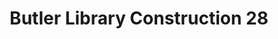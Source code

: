 ---
pid: '36'
_date: 25-Oct-33
derivativo_link: https://derivativo-2.library.columbia.edu/iiif/2/ldpd:341061/
dlc_link: https://dlc.library.columbia.edu/catalog/cul:zcrjdfn3cc
format: photographs
iiif_json: https://derivativo-2.library.columbia.edu/iiif/2/ldpd:341061/info.json
name: Beals, A. Tennyson
native_jpg: https://derivativo-2.library.columbia.edu/iiif/2/ldpd:341061/full/!768,768/0/native.jpg
shelf_location: Box no. Box 162, Folder no. Folder 12 (Buildings & Grounds - Morningside
  - Butler Library, Construction 1933-1934), Historical Photograph Collection
subjects: Academic libraries; New York (N.Y.); Butler Library
summary: Butler Library construction, 25 October 1933.
title: Butler Library Construction 28
permalink: /photos/36/
layout: photo-page
---
